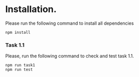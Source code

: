 # Installation.

Please run the following command to install all dependencies
```
npm install
```

### Task 1.1

Please, run the following command to check and test task 1.1.
```
npm run task1
npm run test
```



